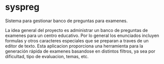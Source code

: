 syspreg
=======

Sistema para gestionar banco de preguntas para examenes.

La idea general del proyecto es administrar un banco de preguntas de examenes para un centro educativo. Por lo general los enunciados incluyen formulas y otros caracteres especiales que se preparan a traves de un editor de texto. Esta aplicacion proporciona una herramienta para la generación rápida de examenes basandose en distintos filtros, ya sea por dificultad, tipo de evaluacion, temas, etc.
